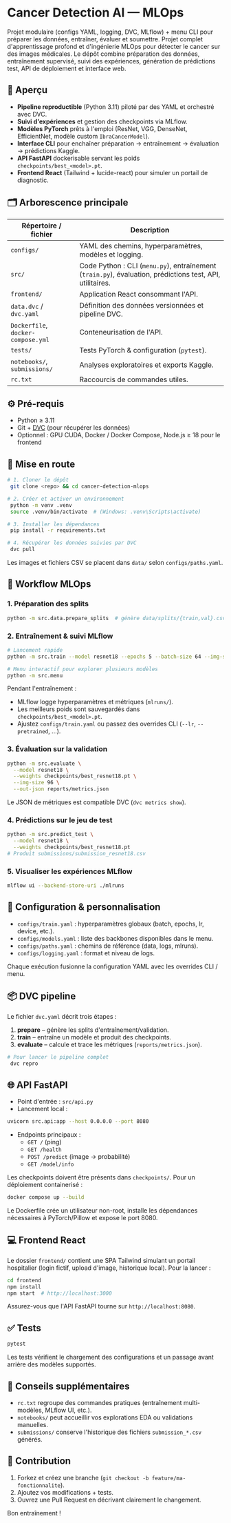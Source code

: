 # Cancer Detection AI — MLOps

Projet modulaire (configs YAML, logging, DVC, MLflow) + menu CLI pour préparer les données, entraîner, évaluer et soumettre.
Projet complet d'apprentissage profond et d'ingénierie MLOps pour détecter le cancer sur des images médicales. Le dépôt combine préparation des données, entraînement supervisé, suivi des expériences, génération de prédictions test, API de déploiement et interface web.

## 🧭 Aperçu

- **Pipeline reproductible** (Python 3.11) piloté par des YAML et orchestré avec DVC.
- **Suivi d'expériences** et gestion des checkpoints via MLflow.
- **Modèles PyTorch** prêts à l'emploi (ResNet, VGG, DenseNet, EfficientNet, modèle custom `IbraCancerModel`).
- **Interface CLI** pour enchaîner préparation → entraînement → évaluation → prédictions Kaggle.
- **API FastAPI** dockerisable servant les poids `checkpoints/best_<model>.pt`.
- **Frontend React** (Tailwind + lucide-react) pour simuler un portail de diagnostic.

## 🗂️ Arborescence principale

| Répertoire / fichier               | Description                                                                                               |
| ---------------------------------- | --------------------------------------------------------------------------------------------------------- |
| `configs/`                         | YAML des chemins, hyperparamètres, modèles et logging.                                                    |
| `src/`                             | Code Python : CLI (`menu.py`), entraînement (`train.py`), évaluation, prédictions test, API, utilitaires. |
| `frontend/`                        | Application React consommant l'API.                                                                       |
| `data.dvc` / `dvc.yaml`            | Définition des données versionnées et pipeline DVC.                                                       |
| `Dockerfile`, `docker-compose.yml` | Conteneurisation de l'API.                                                                                |
| `tests/`                           | Tests PyTorch & configuration (`pytest`).                                                                 |
| `notebooks/`, `submissions/`       | Analyses exploratoires et exports Kaggle.                                                                 |
| `rc.txt`                           | Raccourcis de commandes utiles.                                                                           |

## ⚙️ Pré-requis

- Python ≥ 3.11
- Git + [DVC](https://dvc.org/doc/install) (pour récupérer les données)
- Optionnel : GPU CUDA, Docker / Docker Compose, Node.js ≥ 18 pour le frontend

## 🚀 Mise en route

```bash
# 1. Cloner le dépôt
 git clone <repo> && cd cancer-detection-mlops

# 2. Créer et activer un environnement
 python -m venv .venv
 source .venv/bin/activate  # (Windows: .venv\Scripts\activate)

# 3. Installer les dépendances
 pip install -r requirements.txt

# 4. Récupérer les données suivies par DVC
 dvc pull
```

Les images et fichiers CSV se placent dans `data/` selon `configs/paths.yaml`.

## 🧪 Workflow MLOps

### 1. Préparation des splits

```bash
python -m src.data.prepare_splits  # génère data/splits/{train,val}.csv
```

### 2. Entraînement & suivi MLflow

```bash
# Lancement rapide
python -m src.train --model resnet18 --epochs 5 --batch-size 64 --img-size 96

# Menu interactif pour explorer plusieurs modèles
python -m src.menu
```

Pendant l'entraînement :

- MLflow logge hyperparamètres et métriques (`mlruns/`).
- Les meilleurs poids sont sauvegardés dans `checkpoints/best_<model>.pt`.
- Ajustez `configs/train.yaml` ou passez des overrides CLI (`--lr`, `--pretrained`, ...).

### 3. Évaluation sur la validation

```bash
python -m src.evaluate \
  --model resnet18 \
  --weights checkpoints/best_resnet18.pt \
  --img-size 96 \
  --out-json reports/metrics.json
```

Le JSON de métriques est compatible DVC (`dvc metrics show`).

### 4. Prédictions sur le jeu de test

```bash
python -m src.predict_test \
  --model resnet18 \
  --weights checkpoints/best_resnet18.pt
# Produit submissions/submission_resnet18.csv
```

### 5. Visualiser les expériences MLflow

```bash
mlflow ui --backend-store-uri ./mlruns
```

## 🧰 Configuration & personnalisation

- `configs/train.yaml` : hyperparamètres globaux (batch, epochs, lr, device, etc.).
- `configs/models.yaml` : liste des backbones disponibles dans le menu.
- `configs/paths.yaml` : chemins de référence (data, logs, mlruns).
- `configs/logging.yaml` : format et niveau de logs.

Chaque exécution fusionne la configuration YAML avec les overrides CLI / menu.

## 📦 DVC pipeline

Le fichier `dvc.yaml` décrit trois étapes :

1. **prepare** – génère les splits d'entraînement/validation.
2. **train** – entraîne un modèle et produit des checkpoints.
3. **evaluate** – calcule et trace les métriques (`reports/metrics.json`).

```bash
# Pour lancer le pipeline complet
 dvc repro
```

## 🌐 API FastAPI

- Point d'entrée : `src/api.py`
- Lancement local :

```bash
uvicorn src.api:app --host 0.0.0.0 --port 8080
```

- Endpoints principaux :
  - `GET /` (ping)
  - `GET /health`
  - `POST /predict` (image → probabilité)
  - `GET /model/info`

Les checkpoints doivent être présents dans `checkpoints/`. Pour un déploiement containerisé :

```bash
docker compose up --build
```

Le Dockerfile crée un utilisateur non-root, installe les dépendances nécessaires à PyTorch/Pillow et expose le port 8080.

## 💻 Frontend React

Le dossier `frontend/` contient une SPA Tailwind simulant un portail hospitalier (login fictif, upload d'image, historique local). Pour la lancer :

```bash
cd frontend
npm install
npm start  # http://localhost:3000
```

Assurez-vous que l'API FastAPI tourne sur `http://localhost:8080`.

## ✅ Tests

```bash
pytest
```

Les tests vérifient le chargement des configurations et un passage avant arrière des modèles supportés.

## 📝 Conseils supplémentaires

- `rc.txt` regroupe des commandes pratiques (entraînement multi-modèles, MLflow UI, etc.).
- `notebooks/` peut accueillir vos explorations EDA ou validations manuelles.
- `submissions/` conserve l'historique des fichiers `submission_*.csv` générés.

## 🤝 Contribution

1. Forkez et créez une branche (`git checkout -b feature/ma-fonctionnalite`).
2. Ajoutez vos modifications + tests.
3. Ouvrez une Pull Request en décrivant clairement le changement.

Bon entraînement !
